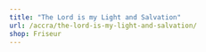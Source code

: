 ```yaml
---
title: "The Lord is my Light and Salvation"
url: /accra/the-lord-is-my-light-and-salvation/
shop: Friseur
---
```


